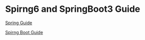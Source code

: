 # Spirng6 and SpringBoot3 Guide

[Spring Guide ](Springjp/)

[Spirng Boot Guide](Spring_SpringBoot/)
